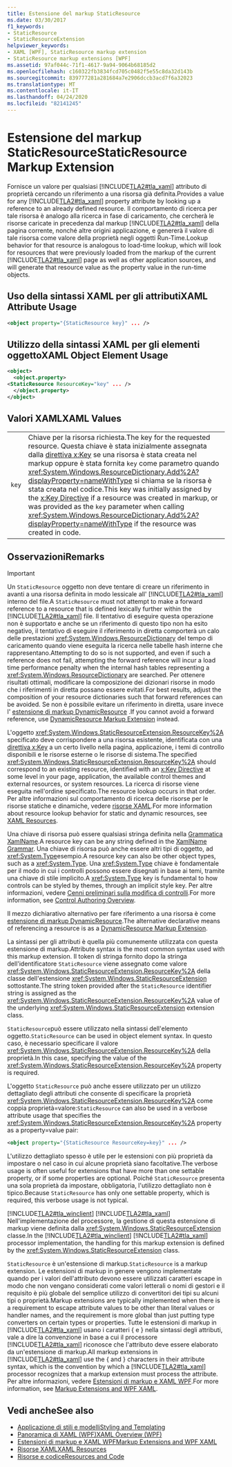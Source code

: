 ```yaml
---
title: Estensione del markup StaticResource
ms.date: 03/30/2017
f1_keywords:
- StaticResource
- StaticResourceExtension
helpviewer_keywords:
- XAML [WPF], StaticResource markup extension
- StaticResource markup extensions [WPF]
ms.assetid: 97af044c-71f1-4617-9a94-9064b68185d2
ms.openlocfilehash: c160322fb3834fcd705c0482f5e55c8da32d143b
ms.sourcegitcommit: 839777281a281684a7e2906dccb3acd7f6a32023
ms.translationtype: MT
ms.contentlocale: it-IT
ms.lasthandoff: 04/24/2020
ms.locfileid: "82141245"
---
```

# <a name="staticresource-markup-extension"></a><span data-ttu-id="7d3de-102">Estensione del markup StaticResource</span><span class="sxs-lookup"><span data-stu-id="7d3de-102">StaticResource Markup Extension</span></span>
<span data-ttu-id="7d3de-103">Fornisce un valore per qualsiasi [!INCLUDE[TLA2#tla_xaml](../../../../includes/tla2sharptla-xaml-md.md)] attributo di proprietà cercando un riferimento a una risorsa già definita.</span><span class="sxs-lookup"><span data-stu-id="7d3de-103">Provides a value for any [!INCLUDE[TLA2#tla_xaml](../../../../includes/tla2sharptla-xaml-md.md)] property attribute by looking up a reference to an already defined resource.</span></span> <span data-ttu-id="7d3de-104">Il comportamento di ricerca per tale risorsa è analogo alla ricerca in fase di caricamento, che cercherà le risorse caricate in precedenza dal markup [!INCLUDE[TLA2#tla_xaml](../../../../includes/tla2sharptla-xaml-md.md)] della pagina corrente, nonché altre origini applicazione, e genererà il valore di tale risorsa come valore della proprietà negli oggetti Run-Time.</span><span class="sxs-lookup"><span data-stu-id="7d3de-104">Lookup behavior for that resource is analogous to load-time lookup, which will look for resources that were previously loaded from the markup of the current [!INCLUDE[TLA2#tla_xaml](../../../../includes/tla2sharptla-xaml-md.md)] page as well as other application sources, and will generate that resource value as the property value in the run-time objects.</span></span>  
  
## <a name="xaml-attribute-usage"></a><span data-ttu-id="7d3de-105">Uso della sintassi XAML per gli attributi</span><span class="sxs-lookup"><span data-stu-id="7d3de-105">XAML Attribute Usage</span></span>  
  
```xml  
<object property="{StaticResource key}" ... />  
```  
  
## <a name="xaml-object-element-usage"></a><span data-ttu-id="7d3de-106">Utilizzo della sintassi XAML per gli elementi oggetto</span><span class="sxs-lookup"><span data-stu-id="7d3de-106">XAML Object Element Usage</span></span>  
  
```xml  
<object>  
  <object.property>  
<StaticResource ResourceKey="key" ... />  
  </object.property>  
</object>  
```  
  
## <a name="xaml-values"></a><span data-ttu-id="7d3de-107">Valori XAML</span><span class="sxs-lookup"><span data-stu-id="7d3de-107">XAML Values</span></span>  
  
|||  
|-|-|  
|`key`|<span data-ttu-id="7d3de-108">Chiave per la risorsa richiesta.</span><span class="sxs-lookup"><span data-stu-id="7d3de-108">The key for the requested resource.</span></span> <span data-ttu-id="7d3de-109">Questa chiave è stata inizialmente assegnata dalla [direttiva x:Key](../../../desktop-wpf/xaml-services/xkey-directive.md) se una risorsa è stata creata nel markup oppure è stata fornita `key` come parametro quando <xref:System.Windows.ResourceDictionary.Add%2A?displayProperty=nameWithType> si chiama se la risorsa è stata creata nel codice.</span><span class="sxs-lookup"><span data-stu-id="7d3de-109">This key was initially assigned by the [x:Key Directive](../../../desktop-wpf/xaml-services/xkey-directive.md) if a resource was created in markup, or was provided as the `key` parameter when calling <xref:System.Windows.ResourceDictionary.Add%2A?displayProperty=nameWithType> if the resource was created in code.</span></span>|  
  
## <a name="remarks"></a><span data-ttu-id="7d3de-110">Osservazioni</span><span class="sxs-lookup"><span data-stu-id="7d3de-110">Remarks</span></span>  
  
> [!IMPORTANT]
> <span data-ttu-id="7d3de-111">Un `StaticResource` oggetto non deve tentare di creare un riferimento in avanti a una risorsa definita in modo lessicale all' [!INCLUDE[TLA2#tla_xaml](../../../../includes/tla2sharptla-xaml-md.md)] interno del file.</span><span class="sxs-lookup"><span data-stu-id="7d3de-111">A `StaticResource` must not attempt to make a forward reference to a resource that is defined lexically further within the [!INCLUDE[TLA2#tla_xaml](../../../../includes/tla2sharptla-xaml-md.md)] file.</span></span> <span data-ttu-id="7d3de-112">Il tentativo di eseguire questa operazione non è supportato e anche se un riferimento di questo tipo non ha esito negativo, il tentativo di eseguire il riferimento in diretta comporterà un calo delle prestazioni <xref:System.Windows.ResourceDictionary> del tempo di caricamento quando viene eseguita la ricerca nelle tabelle hash interne che rappresentano.</span><span class="sxs-lookup"><span data-stu-id="7d3de-112">Attempting to do so is not supported, and even if such a reference does not fail, attempting the forward reference will incur a load time performance penalty when the internal hash tables representing a <xref:System.Windows.ResourceDictionary> are searched.</span></span> <span data-ttu-id="7d3de-113">Per ottenere risultati ottimali, modificare la composizione dei dizionari risorse in modo che i riferimenti in diretta possano essere evitati.</span><span class="sxs-lookup"><span data-stu-id="7d3de-113">For best results, adjust the composition of your resource dictionaries such that forward references can be avoided.</span></span> <span data-ttu-id="7d3de-114">Se non è possibile evitare un riferimento in diretta, usare invece l' [estensione di markup DynamicResource](dynamicresource-markup-extension.md) .</span><span class="sxs-lookup"><span data-stu-id="7d3de-114">If you cannot avoid a forward reference, use [DynamicResource Markup Extension](dynamicresource-markup-extension.md) instead.</span></span>  
  
 <span data-ttu-id="7d3de-115">L'oggetto <xref:System.Windows.StaticResourceExtension.ResourceKey%2A> specificato deve corrispondere a una risorsa esistente, identificata con una [direttiva x:Key](../../../desktop-wpf/xaml-services/xkey-directive.md) a un certo livello nella pagina, applicazione, i temi di controllo disponibili e le risorse esterne o le risorse di sistema.</span><span class="sxs-lookup"><span data-stu-id="7d3de-115">The specified <xref:System.Windows.StaticResourceExtension.ResourceKey%2A> should correspond to an existing resource, identified with an [x:Key Directive](../../../desktop-wpf/xaml-services/xkey-directive.md) at some level in your page, application, the available control themes and external resources, or system resources.</span></span> <span data-ttu-id="7d3de-116">La ricerca di risorse viene eseguita nell'ordine specificato.</span><span class="sxs-lookup"><span data-stu-id="7d3de-116">The resource lookup occurs in that order.</span></span> <span data-ttu-id="7d3de-117">Per altre informazioni sul comportamento di ricerca delle risorse per le risorse statiche e dinamiche, vedere [risorse XAML](../../../desktop-wpf/fundamentals/xaml-resources-define.md).</span><span class="sxs-lookup"><span data-stu-id="7d3de-117">For more information about resource lookup behavior for static and dynamic resources, see [XAML Resources](../../../desktop-wpf/fundamentals/xaml-resources-define.md).</span></span>  
  
 <span data-ttu-id="7d3de-118">Una chiave di risorsa può essere qualsiasi stringa definita nella [Grammatica XamlName](../../../desktop-wpf/xaml-services/xamlname-grammar.md).</span><span class="sxs-lookup"><span data-stu-id="7d3de-118">A resource key can be any string defined in the [XamlName Grammar](../../../desktop-wpf/xaml-services/xamlname-grammar.md).</span></span> <span data-ttu-id="7d3de-119">Una chiave di risorsa può anche essere altri tipi di oggetto, ad <xref:System.Type>esempio.</span><span class="sxs-lookup"><span data-stu-id="7d3de-119">A resource key can also be other object types, such as a <xref:System.Type>.</span></span> <span data-ttu-id="7d3de-120">Una <xref:System.Type> chiave è fondamentale per il modo in cui i controlli possono essere disegnati in base ai temi, tramite una chiave di stile implicito.</span><span class="sxs-lookup"><span data-stu-id="7d3de-120">A <xref:System.Type> key is fundamental to how controls can be styled by themes, through an implicit style key.</span></span> <span data-ttu-id="7d3de-121">Per altre informazioni, vedere [Cenni preliminari sulla modifica di controlli](../controls/control-authoring-overview.md).</span><span class="sxs-lookup"><span data-stu-id="7d3de-121">For more information, see [Control Authoring Overview](../controls/control-authoring-overview.md).</span></span>  
  
 <span data-ttu-id="7d3de-122">Il mezzo dichiarativo alternativo per fare riferimento a una risorsa è come [estensione di markup DynamicResource](dynamicresource-markup-extension.md).</span><span class="sxs-lookup"><span data-stu-id="7d3de-122">The alternative declarative means of referencing a resource is as a [DynamicResource Markup Extension](dynamicresource-markup-extension.md).</span></span>  
  
 <span data-ttu-id="7d3de-123">La sintassi per gli attributi è quella più comunemente utilizzata con questa estensione di markup.</span><span class="sxs-lookup"><span data-stu-id="7d3de-123">Attribute syntax is the most common syntax used with this markup extension.</span></span> <span data-ttu-id="7d3de-124">Il token di stringa fornito dopo la stringa dell'identificatore `StaticResource` viene assegnato come valore <xref:System.Windows.StaticResourceExtension.ResourceKey%2A> della classe dell'estensione <xref:System.Windows.StaticResourceExtension> sottostante.</span><span class="sxs-lookup"><span data-stu-id="7d3de-124">The string token provided after the `StaticResource` identifier string is assigned as the <xref:System.Windows.StaticResourceExtension.ResourceKey%2A> value of the underlying <xref:System.Windows.StaticResourceExtension> extension class.</span></span>  
  
 <span data-ttu-id="7d3de-125">`StaticResource`può essere utilizzato nella sintassi dell'elemento oggetto.</span><span class="sxs-lookup"><span data-stu-id="7d3de-125">`StaticResource` can be used in object element syntax.</span></span> <span data-ttu-id="7d3de-126">In questo caso, è necessario specificare il valore <xref:System.Windows.StaticResourceExtension.ResourceKey%2A> della proprietà.</span><span class="sxs-lookup"><span data-stu-id="7d3de-126">In this case, specifying the value of the <xref:System.Windows.StaticResourceExtension.ResourceKey%2A> property is required.</span></span>  
  
 <span data-ttu-id="7d3de-127">L'oggetto `StaticResource` può anche essere utilizzato per un utilizzo dettagliato degli attributi che consente di specificare la proprietà <xref:System.Windows.StaticResourceExtension.ResourceKey%2A> come coppia proprietà=valore:</span><span class="sxs-lookup"><span data-stu-id="7d3de-127">`StaticResource` can also be used in a verbose attribute usage that specifies the <xref:System.Windows.StaticResourceExtension.ResourceKey%2A> property as a property=value pair:</span></span>  
  
```xml  
<object property="{StaticResource ResourceKey=key}" ... />  
```  
  
 <span data-ttu-id="7d3de-128">L'utilizzo dettagliato spesso è utile per le estensioni con più proprietà da impostare o nel caso in cui alcune proprietà siano facoltative.</span><span class="sxs-lookup"><span data-stu-id="7d3de-128">The verbose usage is often useful for extensions that have more than one settable property, or if some properties are optional.</span></span> <span data-ttu-id="7d3de-129">Poiché `StaticResource` presenta una sola proprietà da impostare, obbligatoria, l'utilizzo dettagliato non è tipico.</span><span class="sxs-lookup"><span data-stu-id="7d3de-129">Because `StaticResource` has only one settable property, which is required, this verbose usage is not typical.</span></span>  
  
 <span data-ttu-id="7d3de-130">[!INCLUDE[TLA2#tla_winclient](../../../../includes/tla2sharptla-winclient-md.md)] [!INCLUDE[TLA2#tla_xaml](../../../../includes/tla2sharptla-xaml-md.md)] Nell'implementazione del processore, la gestione di questa estensione di markup viene definita dalla <xref:System.Windows.StaticResourceExtension> classe.</span><span class="sxs-lookup"><span data-stu-id="7d3de-130">In the [!INCLUDE[TLA2#tla_winclient](../../../../includes/tla2sharptla-winclient-md.md)] [!INCLUDE[TLA2#tla_xaml](../../../../includes/tla2sharptla-xaml-md.md)] processor implementation, the handling for this markup extension is defined by the <xref:System.Windows.StaticResourceExtension> class.</span></span>  
  
 <span data-ttu-id="7d3de-131">`StaticResource` è un'estensione di markup.</span><span class="sxs-lookup"><span data-stu-id="7d3de-131">`StaticResource` is a markup extension.</span></span> <span data-ttu-id="7d3de-132">Le estensioni di markup in genere vengono implementate quando per i valori dell'attributo devono essere utilizzati caratteri escape in modo che non vengano considerati come valori letterali o nomi di gestori e il requisito è più globale del semplice utilizzo di convertitori dei tipi su alcuni tipi o proprietà.</span><span class="sxs-lookup"><span data-stu-id="7d3de-132">Markup extensions are typically implemented when there is a requirement to escape attribute values to be other than literal values or handler names, and the requirement is more global than just putting type converters on certain types or properties.</span></span> <span data-ttu-id="7d3de-133">Tutte le estensioni di markup in [!INCLUDE[TLA2#tla_xaml](../../../../includes/tla2sharptla-xaml-md.md)] usano i caratteri { e } nella sintassi degli attributi, vale a dire la convenzione in base a cui il processore [!INCLUDE[TLA2#tla_xaml](../../../../includes/tla2sharptla-xaml-md.md)] riconosce che l'attributo deve essere elaborato da un'estensione di markup.</span><span class="sxs-lookup"><span data-stu-id="7d3de-133">All markup extensions in [!INCLUDE[TLA2#tla_xaml](../../../../includes/tla2sharptla-xaml-md.md)] use the { and } characters in their attribute syntax, which is the convention by which a [!INCLUDE[TLA2#tla_xaml](../../../../includes/tla2sharptla-xaml-md.md)] processor recognizes that a markup extension must process the attribute.</span></span> <span data-ttu-id="7d3de-134">Per altre informazioni, vedere [Estensioni di markup e XAML WPF](markup-extensions-and-wpf-xaml.md).</span><span class="sxs-lookup"><span data-stu-id="7d3de-134">For more information, see [Markup Extensions and WPF XAML](markup-extensions-and-wpf-xaml.md).</span></span>  
  
## <a name="see-also"></a><span data-ttu-id="7d3de-135">Vedi anche</span><span class="sxs-lookup"><span data-stu-id="7d3de-135">See also</span></span>

- [<span data-ttu-id="7d3de-136">Applicazione di stili e modelli</span><span class="sxs-lookup"><span data-stu-id="7d3de-136">Styling and Templating</span></span>](../../../desktop-wpf/fundamentals/styles-templates-overview.md)
- [<span data-ttu-id="7d3de-137">Panoramica di XAML (WPF)</span><span class="sxs-lookup"><span data-stu-id="7d3de-137">XAML Overview (WPF)</span></span>](../../../desktop-wpf/fundamentals/xaml.md)
- [<span data-ttu-id="7d3de-138">Estensioni di markup e XAML WPF</span><span class="sxs-lookup"><span data-stu-id="7d3de-138">Markup Extensions and WPF XAML</span></span>](markup-extensions-and-wpf-xaml.md)
- [<span data-ttu-id="7d3de-139">Risorse XAML</span><span class="sxs-lookup"><span data-stu-id="7d3de-139">XAML Resources</span></span>](../../../desktop-wpf/fundamentals/xaml-resources-define.md)
- [<span data-ttu-id="7d3de-140">Risorse e codice</span><span class="sxs-lookup"><span data-stu-id="7d3de-140">Resources and Code</span></span>](resources-and-code.md)
